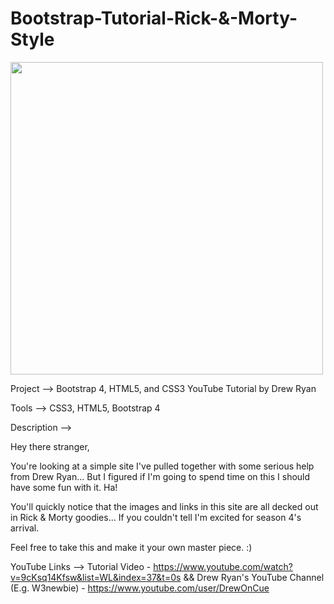 # Bootstrap-Tutorial-Rick-&-Morty-Style 

<img src="Image/R&MScreenshot" height=500px>

Project --> Bootstrap 4, HTML5, and CSS3 YouTube Tutorial by Drew Ryan 

Tools --> CSS3, HTML5, Bootstrap 4

Description --> 

Hey there stranger,

You're looking at a simple site I've pulled together with some serious help from Drew Ryan... But I figured if I'm going to spend time on this I should have some fun with it. Ha! 

You'll quickly notice that the images and links in this site are all decked out in Rick & Morty goodies... If you couldn't tell I'm excited for season 4's arrival. 

Feel free to take this and make it your own master piece. :)


YouTube Links --> Tutorial Video - https://www.youtube.com/watch?v=9cKsq14Kfsw&list=WL&index=37&t=0s && Drew Ryan's YouTube Channel (E.g. W3newbie) - https://www.youtube.com/user/DrewOnCue
